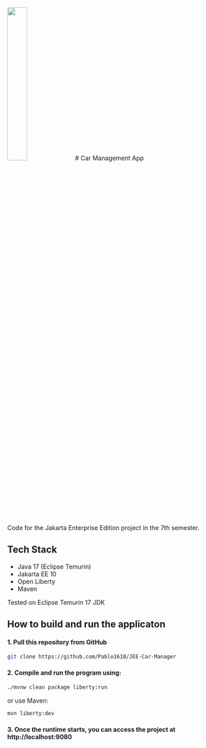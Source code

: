 <img src="https://javastart.pl/img/jakartaee_logo.jpg" width="30%" height="auto">
# Car Management App

Code for the Jakarta Enterprise Edition project in the 7th semester.
## Tech Stack
- Java 17 (Eclipse Temurin)
- Jakarta EE 10
- Open Liberty
- Maven

Tested on Eclipse Temurin 17 JDK

## How to build and run the applicaton

#### 1. Pull this repository from GitHub
```bash
git clone https://github.com/Pablo1618/JEE-Car-Manager
```
#### 2. Compile and run the program using:
```bash
./mvnw clean package liberty:run
```
or use Maven:
```bash
mvn liberty:dev
```

#### 3. Once the runtime starts, you can access the project at http://localhost:9080